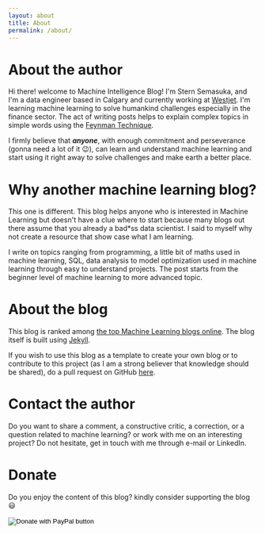 ```yaml
---
layout: about
title: About
permalink: /about/
---
```

# About the author

Hi there! welcome to Machine Intelligence Blog! I'm Stern Semasuka, and I'm a data engineer based in Calgary and currently working at [Westjet](https://www.westjet.com/en-ca). I'm learning machine learning to solve humankind challenges especially in the finance sector. The act of writing posts helps to explain complex topics in simple words using the [Feynman Technique](https://www.youtube.com/watch?v=_f-qkGJBPts).

I firmly believe that ***anyone***, with enough commitment and perseverance (gonna need a lot of it 😉), can learn and understand machine learning and start using it right away to solve challenges and make earth a better place.

# Why another machine learning blog?

This one is different. This blog helps anyone who is interested in Machine Learning but doesn't have a clue where to start because many blogs out there assume that you already a bad*ss data scientist. I said to myself why not create a resource that show case what I am learning.

I write on topics ranging from programming, a little bit of maths used in machine learning, SQL, data analysis to model optimization used in machine learning through easy to understand projects. The post starts from the beginner level of machine learning to more advanced topic.

# About the blog

This blog is ranked among [the top Machine Learning blogs online](https://blog.feedspot.com/machine_learning_blogs/). The blog itself is built using [Jekyll](https://jekyllrb.com "Jekyll").

If you wish to use this blog as a template to create your own blog or to contribute to this project (as I am a strong believer that knowledge should be shared), do a pull request on GitHub [here](https://github.com/semasuka/blog).

# Contact the author

Do you want to share a comment, a constructive critic, a correction, or a question related to machine learning? or work with me on an interesting project? Do not hesitate, get in touch with me through e-mail or LinkedIn.

# Donate

Do you enjoy the content of this blog? kindly consider supporting the blog 😃

<form action="https://www.paypal.com/cgi-bin/webscr" method="post" target="_top">
<input type="hidden" name="cmd" value="_s-xclick" />
<input type="hidden" name="hosted_button_id" value="CD3F4HSWGRUH2" />
<input type="image" src="https://www.paypalobjects.com/en_US/i/btn/btn_donateCC_LG.gif" border="0" name="submit" title="PayPal - The safer, easier way to pay online!" alt="Donate with PayPal button" />
<img alt="" border="0" src="https://www.paypal.com/en_CA/i/scr/pixel.gif" width="1" height="1" />
</form>